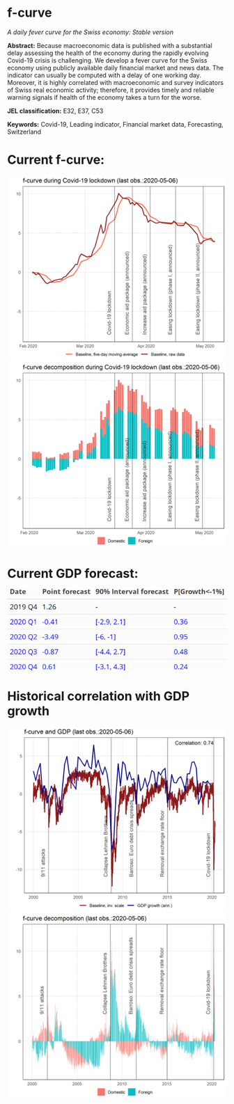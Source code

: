 # f-curve
*A daily fever curve for the Swiss economy: Stable version*

**Abstract:**  Because macroeconomic data is published with a substantial delay assessing the health of the economy during the rapidly evolving Covid-19 crisis is challenging. We develop a fever curve for the Swiss economy using publicly available daily financial market and news data. The indicator can usually be computed with a delay of one working day. Moreover, it is highly correlated with macroeconomic and survey indicators of Swiss real economic activity; therefore, it provides timely and reliable warning signals if health of the economy takes a turn for the worse.

**JEL classification:** E32, E37, C53

**Keywords:** Covid-19, Leading indicator, Financial market data, Forecasting, Switzerland

# Current f-curve:
![](./Results/MainGDPShort.png)
![](./Results/DecompositionShort.png)

# Current GDP forecast:
![](./Results/Fcst_Table.png)

# Historical correlation with GDP growth
![](./Results/MainGDP.png)
![](./Results/Decomposition.png)